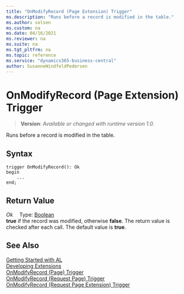 ```yaml
---
title: "OnModifyRecord (Page Extension) Trigger"
ms.description: "Runs before a record is modified in the table."
ms.author: solsen
ms.custom: na
ms.date: 04/16/2021
ms.reviewer: na
ms.suite: na
ms.tgt_pltfrm: na
ms.topic: reference
ms.service: "dynamics365-business-central"
author: SusanneWindfeldPedersen
---
```

[//]: # (START>DO_NOT_EDIT)
[//]: # (IMPORTANT:Do not edit any of the content between here and the END>DO_NOT_EDIT.)
[//]: # (Any modifications should be made in the .xml files in the ModernDev repo.)

# OnModifyRecord (Page Extension) Trigger
> **Version**: _Available or changed with runtime version 1.0._

Runs before a record is modified in the table.


## Syntax
```
trigger OnModifyRecord(): Ok
begin
    ...
end;
```


## Return Value

*Ok*
&emsp;Type: [Boolean](../../methods-auto/boolean/boolean-data-type.md)  
**true** if the record was modified, otherwise **false**. The return value is checked after each call. The default value is **true**.

[//]: # (IMPORTANT: END>DO_NOT_EDIT)
## See Also  
[Getting Started with AL](../../devenv-get-started.md)  
[Developing Extensions](../../devenv-dev-overview.md)  
[OnModifyRecord (Page) Trigger](../page/devenv-onmodifyrecord-page-trigger.md)  
[OnModifyRecord (Request Page) Trigger](../requestpage/devenv-onmodifyrecord-requestpage-trigger.md)  
[OnModifyRecord (Request Page Extension) Trigger](../requestpageextension/devenv-onmodifyrecord-requestpageextension-trigger.md)
